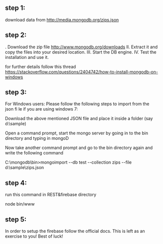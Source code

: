 ## step 1:
download data from http://media.mongodb.org/zips.json 

## step 2:
. Download the zip file http://www.mongodb.org/downloads
II. Extract it and copy the files into your desired location.
III. Start the DB engine.
IV. Test the installation and use it.

for further details follow this thread
https://stackoverflow.com/questions/2404742/how-to-install-mongodb-on-windows

## step 3:
For Windows users: Please follow the following steps to import from the json fi
le if you are using windows 7:

Download the above mentioned JSON file and place it inside a folder (say d:\sample)

Open a command prompt, start the mongo server by going in to the bin directory and typing in mongoD

Now take another command prompt and go to the bin directory again and write the following command

C:\mongodb\bin>mongoimport --db test --collection zips --file d:\sample\zips.json

## step 4:
run this command in REST&firebase directory

node bin/www

## step 5:
In order to setup the firebase follow the official docs. This is left as an exercise to you!
Best of luck!

